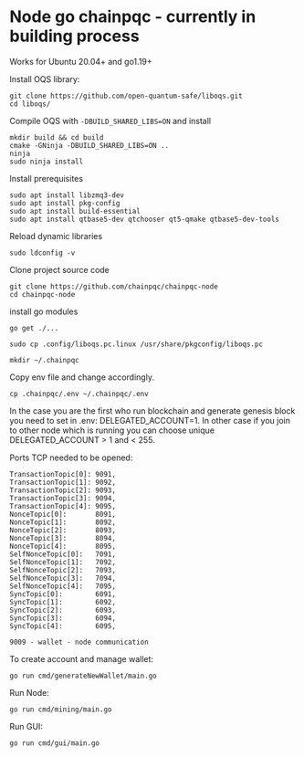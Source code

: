 # Node go chainpqc - currently in building process

Works for Ubuntu 20.04+ and go1.19+

Install OQS library:

    git clone https://github.com/open-quantum-safe/liboqs.git
    cd liboqs/
    
Compile OQS with `-DBUILD_SHARED_LIBS=ON` and install
    
    mkdir build && cd build
    cmake -GNinja -DBUILD_SHARED_LIBS=ON ..    
    ninja
    sudo ninja install

Install prerequisites

    sudo apt install libzmq3-dev
    sudo apt install pkg-config
    sudo apt install build-essential
    sudo apt install qtbase5-dev qtchooser qt5-qmake qtbase5-dev-tools

Reload dynamic libraries

    sudo ldconfig -v

Clone project source code

    git clone https://github.com/chainpqc/chainpqc-node
    cd chainpqc-node

install go modules

    go get ./...

    sudo cp .config/liboqs.pc.linux /usr/share/pkgconfig/liboqs.pc

    mkdir ~/.chainpqc

Copy env file and change accordingly.

    cp .chainpqc/.env ~/.chainpqc/.env

In the case you are the first who run blockchain and generate genesis block you need to set in .env: DELEGATED_ACCOUNT=1. In other case if you join to other node which is running you can choose unique DELEGATED_ACCOUNT > 1 and < 255.

Ports TCP needed to be opened:

    TransactionTopic[0]: 9091,
    TransactionTopic[1]: 9092,
    TransactionTopic[2]: 9093,
    TransactionTopic[3]: 9094,
    TransactionTopic[4]: 9095,
    NonceTopic[0]:       8091,
    NonceTopic[1]:       8092,
    NonceTopic[2]:       8093,
    NonceTopic[3]:       8094,
    NonceTopic[4]:       8095,
    SelfNonceTopic[0]:   7091,
    SelfNonceTopic[1]:   7092,
    SelfNonceTopic[2]:   7093,
    SelfNonceTopic[3]:   7094,
    SelfNonceTopic[4]:   7095,
    SyncTopic[0]:        6091,
    SyncTopic[1]:        6092,
    SyncTopic[2]:        6093,
    SyncTopic[3]:        6094,
    SyncTopic[4]:        6095,

    9009 - wallet - node communication


To create account and manage wallet:

    go run cmd/generateNewWallet/main.go

Run Node:

    go run cmd/mining/main.go
 
Run GUI:

    go run cmd/gui/main.go
